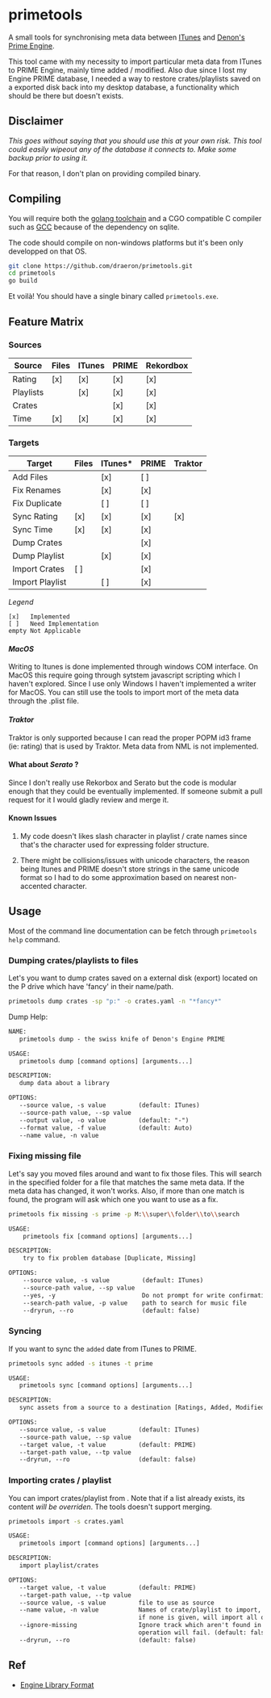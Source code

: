 # primetools

A small tools for synchronising meta data between
[ITunes](https://www.apple.com/ca/itunes/) and [Denon's Prime
Engine](https://www.denondj.com/engine-prime).

This tool came with my necessity to import particular meta data from ITunes to
PRIME Engine, mainly time added / modified. Also due since I lost my Engine
PRIME database, I needed a way to restore crates/playlists saved on a exported
disk back into my desktop database, a functionality which should be there but
doesn't exists.

## Disclaimer

_This goes without saying that you should use this at your own risk. This tool
could easily wipeout any of the database it connects to. Make some backup prior
to using it._

For that reason, I don't plan on providing compiled binary.

## Compiling

You will require both the [golang toolchain](https://golang.org/dl/) and a CGO
compatible C compiler such as [GCC](https://jmeubank.github.io/tdm-gcc/) because
of the dependency on sqlite.

The code should compile on non-windows platforms but it's been only developped
on that OS.

```bash
git clone https://github.com/draeron/primetools.git
cd primetools
go build
```

Et voilà! You should have a single binary called `primetools.exe`.

## Feature Matrix

### Sources

| Source    | Files | ITunes | PRIME | Rekordbox |
| --------- | ----- | ------ | ----- | --------- |
| Rating    | [x]   | [x]    | [x]   | [x]       |
| Playlists |       | [x]    | [x]   | [x]       |
| Crates    |       |        | [x]   | [x]       |
| Time      | [x]   | [x]    | [x]   | [x]       |

### Targets

| Target          | Files | ITunes\* | PRIME | Traktor |
| --------------- | ----- | -------- | ----- | ------- |
| Add Files       |       | [x]      | [ ]   |         |
| Fix Renames     |       | [x]      | [x]   |         |
| Fix Duplicate   |       | [ ]      | [ ]   |         |
| Sync Rating     | [x]   | [x]      | [x]   | [x]     |
| Sync Time       | [x]   | [x]      | [x]   |         |
| Dump Crates     |       |          | [x]   |         |
| Dump Playlist   |       | [x]      | [x]   |         |
| Import Crates   | [ ]   |          | [x]   |         |
| Import Playlist |       | [ ]      | [x]   |         |

_Legend_

    [x]   Implemented
    [ ]   Need Implementation
    empty Not Applicable


#### _MacOS_

Writing to Itunes is done implemented through windows COM interface. On MacOS
this require going through sytstem javascript scripting which I haven't
explored. Since I use only Windows I haven't implemented a writer for MacOS. You
can still use the tools to import mort of the meta data through the .plist file.

#### _Traktor_

Traktor is only supported because I can read the proper POPM id3 frame (ie:
rating) that is used by Traktor. Meta data from NML is not implemented.

#### What about _Serato_ ?

Since I don't really use Rekorbox and Serato but the code is modular enough that
they could be eventually implemented. If someone submit a pull request for it I
would gladly review and merge it.

#### Known Issues

1. My code doesn't likes slash character in playlist / crate names since that's
   the character used for expressing folder structure.

2. There might be collisions/issues with unicode characters, the reason being
   Itunes and PRIME doesn't store strings in the same unicode format so I had to
   do some approximation based on nearest non-accented character.

## Usage

Most of the command line documentation can be fetch through `primetools help`
command.

### Dumping crates/playlists to files

Let's you want to dump crates saved on a external disk (export) located on the P
drive which have 'fancy' in their name/path.

```bash
primetools dump crates -sp "p:" -o crates.yaml -n "*fancy*"
```

Dump Help:

```txt
NAME:
   primetools dump - the swiss knife of Denon's Engine PRIME

USAGE:
   primetools dump [command options] [arguments...]

DESCRIPTION:
   dump data about a library

OPTIONS:
   --source value, -s value         (default: ITunes)
   --source-path value, --sp value
   --output value, -o value         (default: "-")
   --format value, -f value         (default: Auto)
   --name value, -n value
```

### Fixing missing file

Let's say you moved files around and want to fix those files. This will search
in the specified folder for a file that matches the same meta data. If the meta
data has changed, it won't works. Also, if more than one match is found, the
program will ask which one you want to use as a fix.

```bash
primetools fix missing -s prime -p M:\\super\\folder\\to\\search
```

```txt
USAGE:
    primetools fix [command options] [arguments...]

DESCRIPTION:
    try to fix problem database [Duplicate, Missing]

OPTIONS:
    --source value, -s value         (default: ITunes)
    --source-path value, --sp value
    --yes, -y                        Do not prompt for write confirmation (default: false)
    --search-path value, -p value    path to search for music file
    --dryrun, --ro                   (default: false)
```

### Syncing

If you want to sync the `added` date from ITunes to PRIME.

```bash
primetools sync added -s itunes -t prime
```

```txt
USAGE:
   primetools sync [command options] [arguments...]

DESCRIPTION:
   sync assets from a source to a destination [Ratings, Added, Modified, PlayCount]

OPTIONS:
   --source value, -s value         (default: ITunes)
   --source-path value, --sp value
   --target value, -t value         (default: PRIME)
   --target-path value, --tp value
   --dryrun, --ro                   (default: false)
```

### Importing crates / playlist

You can import crates/playlist from . Note that if a list already exists, its
content _will be overriden_. The tools doesn't support merging.

```bash
primetools import -s crates.yaml
```

```txt
USAGE:
   primetools import [command options] [arguments...]

DESCRIPTION:
   import playlist/crates

OPTIONS:
   --target value, -t value         (default: PRIME)
   --target-path value, --tp value
   --source value, -s value         file to use as source
   --name value, -n value           Names of crate/playlist to import, can be glob (*something*), 
                                    if none is given, will import all object in dump file.
   --ignore-missing                 Ignore track which aren't found in target, otherwise the 
                                    operation will fail. (default: false)
   --dryrun, --ro                   (default: false)
```

## Ref

- [Engine Library Format](https://github.com/mixxxdj/mixxx/wiki/engine_library_format)
